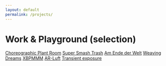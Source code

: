 ```yaml
---
layout: default
permalink: /projects/
---
```

# Work & Playground (selection)

<div class="project-links">
    <a href="/projects/cpr/" class="project-redirect">Choreographic Plant Room</a>
    <a href="/projects/smashtrash/" class="project-redirect">Super Smash Trash</a>
    <a href="/projects/aedw/" class="project-redirect">Am Ende der Welt</a>
    <a href="/projects/weaving-dreams/" class="project-redirect">Weaving Dreams</a>
    <a href="/projects/xbpmmm/" class="project-redirect">XBPMMM</a>
    <a href="/projects/arluft/" class="project-redirect">AR-Luft</a>
    <a href="/projects/transient-exposure/" class="project-redirect">Transient exposure</a>
</div>